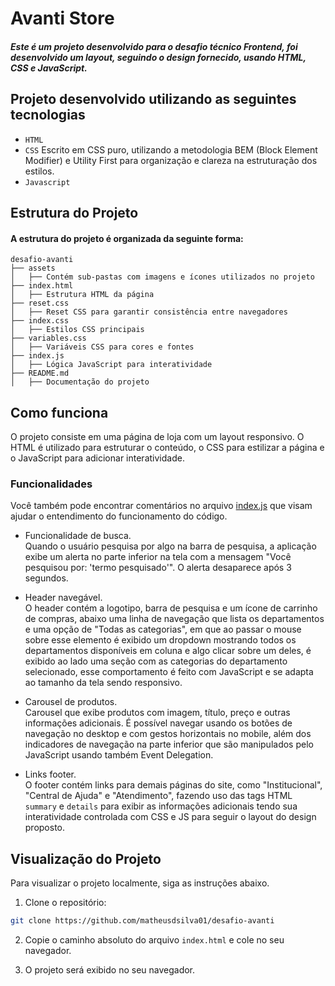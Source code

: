 # Avanti Store
##### Este é um projeto desenvolvido para o desafio técnico Frontend, foi desenvolvido um layout, seguindo o design fornecido, usando HTML, CSS e JavaScript.

## Projeto desenvolvido utilizando as seguintes tecnologias
  - `HTML`
  - `CSS` Escrito em CSS puro, utilizando a metodologia BEM (Block Element Modifier) e Utility First para organização e clareza na estruturação dos estilos.
  - `Javascript`

## Estrutura do Projeto
#### A estrutura do projeto é organizada da seguinte forma:

```
desafio-avanti
├── assets
│   ├── Contém sub-pastas com imagens e ícones utilizados no projeto
├── index.html
│   ├── Estrutura HTML da página
├── reset.css
│   ├── Reset CSS para garantir consistência entre navegadores
├── index.css
│   ├── Estilos CSS principais
├── variables.css
│   ├── Variáveis CSS para cores e fontes
├── index.js
│   ├── Lógica JavaScript para interatividade
├── README.md
│   ├── Documentação do projeto
```

## Como funciona
O projeto consiste em uma página de loja com um layout responsivo. O HTML é utilizado para estruturar o conteúdo, o CSS para estilizar a página e o JavaScript para adicionar interatividade.

### Funcionalidades
Você também pode encontrar comentários no arquivo [index.js](https://github.com/matheusdsilva01/desafio-avanti/blob/c2e8b83a655e0516cbca0a1d89ce749cb95c8d13/index.js) que visam ajudar o entendimento do funcionamento do código.

- Funcionalidade de busca.\
  Quando o usuário pesquisa por algo na barra de pesquisa, a aplicação exibe um alerta no parte inferior na tela com a mensagem "Você pesquisou por: 'termo pesquisado'". O alerta desaparece após 3 segundos.

- Header navegável.\
  O header contém a logotipo, barra de pesquisa e um ícone de carrinho de compras, abaixo uma linha de navegação que lista os departamentos e uma opção de "Todas as categorias", em que ao passar o mouse sobre esse elemento é exibido um dropdown mostrando todos os departamentos disponíveis em coluna e algo clicar sobre um deles, é exibido ao lado uma seção com as categorias do departamento selecionado, esse comportamento é feito com JavaScript e se adapta ao tamanho da tela sendo responsivo.

- Carousel de produtos.\
  Carousel que exibe produtos com imagem, título, preço e outras informações adicionais. É possível navegar usando os botões de navegação no desktop e com gestos horizontais no mobile, além dos indicadores de navegação na parte inferior que são manipulados pelo JavaScript usando também Event Delegation.

- Links footer.\
  O footer contém links para demais páginas do site, como "Institucional", "Central de Ajuda" e "Atendimento", fazendo uso das tags HTML `summary` e `details` para exibir as informações adicionais tendo sua interatividade controlada com CSS e JS para seguir o layout do design proposto.

## Visualização do Projeto
Para visualizar o projeto localmente, siga as instruções abaixo.

1. Clone o repositório:

```bash
git clone https://github.com/matheusdsilva01/desafio-avanti
```
2. Copie o caminho absoluto do arquivo `index.html` e cole no seu navegador.

3. O projeto será exibido no seu navegador.
